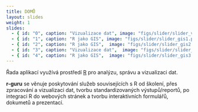 ```yaml
---
title: DOMŮ
layout: slides
weight: 1
slides:
  - { id: "0", caption: "Vizualizace dat", image: "figs/slider/slider_visual1.png" }
  - { id: "1", caption: "R jako GIS", image: "figs/slider/slider_gis1.png" }
  - { id: "2", caption: "R jako GIS",  image: "figs/slider/slider_gis2.png" }
  - { id: "3", caption: "Vizualizace dat",  image: "figs/slider/slider_visual2.png" }
  - { id: "4", caption: "R jako GIS",  image: "figs/slider/slider_gis3.png" }
---
```



Řada aplikací využívá prostředí [R](http://r-project.org) pro analýzu, správu a vizualizaci dat.

**r-guru** se věnuje poskytování služeb souvisejících s R od školení, přes zpracování a vizualizaci dat, tvorbu standardizovaných výstupů/reportů, po integraci R do webových stránek a tvorbu interaktivních formulářů, dokumetů a prezentací.

